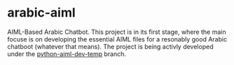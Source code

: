 # arabic-aiml
AIML-Based Arabic Chatbot. This project is in its first stage, where the main focuse is on developing the essential AIML files for a resonably good Arabic chatboot (whatever that means). The project is being activly developed under the [python-aiml-dev-temp](github/mznmel/arabic-aiml/tree/python-aiml-dev-temp) branch. 
